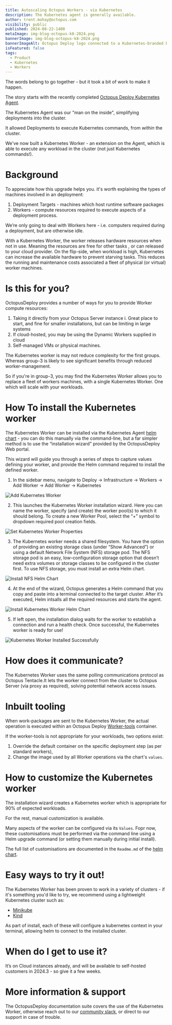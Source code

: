```yaml
---
title: Autoscaling Octopus Workers - via Kubernetes
description: The Kubernetes agent is generally available.
author: trent.mohay@octopus.com
visibility: public
published: 2024-08-22-1400
metaImage: img-blog-octopus-k8-2024.png
bannerImage: img-blog-octopus-k8-2024.png
bannerImageAlt: Octopus Deploy logo connected to a Kubernetes-branded box with an Octopus logo in it.
isFeatured: false
tags: 
  - Product
  - Kubernetes
  - Workers
---
```

The words belong to go together - but it took a bit of work to make it happen.

The story starts with the recently completed [Octopus Deploy Kubernetes Agent](https://octopus.com/blog/kubernetes-agent).

The Kubernetes Agent was our "man on the inside", simplifying deployments into the cluster.

It allowed Deployments to execute Kubernetes commands, from _within_ the cluster.

We've now built a Kubernetes Worker - an extension on the Agent, which is able to execute any workload in the cluster (not just Kubernetes commands!).


# Background
To appreciate how this upgrade helps you. it's worth explaining the types of machines involved in an deployment:

1. Deployment Targets - machines which host runtime software packages
2. Workers - compute resources required to execute aspects of a deployment process.

We’re only going to deal with Workers here - i.e. computers required during a deployment, but are otherwise idle.

With a Kubernetes Worker, the worker releases hardware resources when not in use. Meaning the resources are free for other tasks , or can released to your cloud provider.
On the flip-side, when workload is high, Kubernetes can increase the available hardware to prevent starving tasks.
This reduces the running and maintenance costs associated a fleet of physical (or virtual) worker machines.

# Is this for you?
OctopusDeploy provides a number of ways for you to provide Worker compute resources:

1. Taking it directly from your Octopus Server instance
    i. Great place to start, and fine for smaller installations, but can be limiting in large systems
2. If cloud-hosted, you may be using the Dynamic Workers supplied in cloud
3. Self-managed VMs or physical machines.

The Kubernetes worker is may not reduce complexity for the first groups. 
Whereas group-3 is likely to see significant benefits through reduced worker-management.

So if you're in group-3, you may find the Kubernetes Worker allows you to replace a fleet of workers machines, with a single Kubernetes Worker. One which will scale with your workloads.

# How To install the Kubernetes worker
The Kubernetes Worker can be installed via the Kubernetes Agent [helm chart](https://hub.docker.com/r/octopusdeploy/kubernetes-agent) - you can do this manually via the command-line, but a far simpler method is to use the “installation wizard” provided by the OctopusDeploy Web portal.

This wizard will guide you through a series of steps to capture values defining your worker, and provide the Helm command required to install the defined worker.

1. In the sidebar menu, navigate to Deploy → Infrastructure → Workers → Add Worker → Add Worker → Kubernetes

![Add Kubernetes Worker](add-kubernetes-worker.png)

2. This launches the Kubernetes Worker installation wizard. Here you can name the worker, specify (and create) the worker pool(s) to which it should belong. To create a new Worker Pool, select the “+” symbol to dropdown required pool creation fields.

![Set Kubernetes Worker Properties](add-kubernetes-worker-properties.png)

3. The Kubernetes worker needs a shared filesystem. You have the option of providing an existing storage class (under “Show Advanced”) or using a default Network File System (NFS) storage pod. The NFS storage pod is an easy, low-configuration storage option that doesn’t need extra volumes or storage classes to be configured in the cluster first. To use NFS storage, you must install an extra Helm chart.

![Install NFS Helm Chart](install-nfs-helm-chart.png)

4. At the end of the wizard, Octopus generates a Helm command that you copy and paste into a terminal connected to the target cluster. After it’s executed, Helm intsalls all the required resources and starts the agent.

![Install Kubernetes Worker Helm Chart](install-kubernetes-worker-helm-chart.png)

5. If left open, the installation dialog waits for the worker to establish a connection and run a health check. Once successful, the Kubernetes worker is ready for use!

![Kubernetes Worker Installed Successfully](kubernetes-helm-chart-installed-success.png)

# How does it communicate?
The Kubernetes Worker uses the same polling communications protocol as Octopus Tentacle.It lets the worker connect from the cluster to Octopus Server (via proxy as required), solving potential network access issues.

# Inbuilt tooling 
When work-packages are sent to the Kubernetes Worker, the actual operation is executed within an Octopus Deploy [Worker-tools](https://hub.docker.com/r/octopusdeploy/worker-tools) container.

If the worker-tools is not appropriate for your workloads, two options exist:
1. Override the default container on the specific deployment step (as per standard workers),
2. Change the image used by all Worker operations via the chart's `values`.

# How to customize the Kubernetes worker
The installation wizard creates a Kubernetes worker which is appropriate for 90% of expected workloads.

For the rest,  manual customization is available.

Many aspects of the worker can be configured via its `Values`. Fopr now, these customisations must be performed via the command
line using a Helm upgrade command (or setting them manually during initial install).

The full list of customisations are documented in the `Readme.md` of the [helm chart](https://hub.docker.com/r/octopusdeploy/kubernetes-agent).

# Easy ways to try it out!
The Kubernetes Worker has been proven to work in a variety of clusters - if it's something you'd like to try, we recommend using
a lightweight Kubernetes cluster such as:
* [Minikube](https://minikube.sigs.k8s.io/docs/start/?arch=%2Fmacos%2Farm64%2Fstable%2Fbinary+download)
* [Kind](https://kind.sigs.k8s.io/docs/user/quick-start/)

As part of install, each of these will configure a kubernetes context in your terminal, allowing helm to connect to the installed
cluster.

# When do I get to use it?
It’s on Cloud instances already, and will be available to self-hosted customers in 2024.3 - so give it a few weeks.

# More information & support
The OctopusDeploy documentation suite covers the use of the Kubernetes Worker, otherwise reach out to our [community slack](https://octopususergroup.slack.com/archives/CBQ3FPQAH), or direct to our support in case of trouble.

